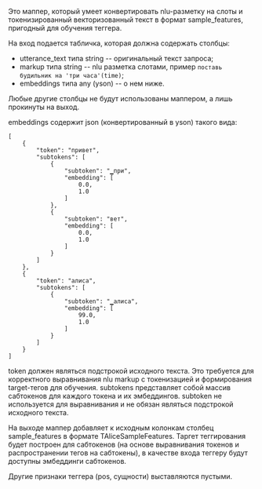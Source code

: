 Это маппер, который умеет конвертировать nlu-разметку на слоты и токенизированный векторизованный текст в формат sample_features, пригодный для обучения теггера.

На вход подается табличка, которая должна содержать столбцы:
* utterance_text типа string -- оригинальный текст запроса;
* markup типа string -- nlu разметка слотами, пример `поставь будильник на 'три часа'(time)`;
* embeddings типа any (yson) -- о нем ниже.

Любые другие столбцы не будут использованы маппером, а лишь прокинуты на выход.

embeddings содержит json (конвертированный в yson) такого вида:
```
[
    {
        "token": "привет",
        "subtokens": [
            {
                "subtoken": "▁при",
                "embedding": [
                    0.0,
                    1.0
                ]
            },
            {
                "subtoken": "вет",
                "embedding": [
                    0.0,
                    1.0
                ]
            }
        ]
    },
    {
        "token": "алиса",
        "subtokens": [
            {
                "subtoken": "▁алиса",
                "embedding": [
                    99.0,
                    1.0
                ]
            }
        ]
    }
]
```

token должен являться подстрокой исходного текста. Это требуется для корректного выравнивания nlu markup с токенизацией и формирования target-тегов для обучения.
subtokens представляет собой массив сабтокенов для каждого токена и их эмбеддингов. subtoken не используется для выравнивания и не обязан являться подстрокой исходного текста.

На выходе маппер добавляет к исходным колонкам столбец sample_features в формате TAliceSampleFeatures.
Таргет теггирования будет построен для сабтокенов (на основе выравнивания токенов и распространении тегов на сабтокены), в качестве входа теггеру будут доступны эмбеддинги сабтокенов.

Другие признаки теггера (pos, сущности) выставляются пустыми.
